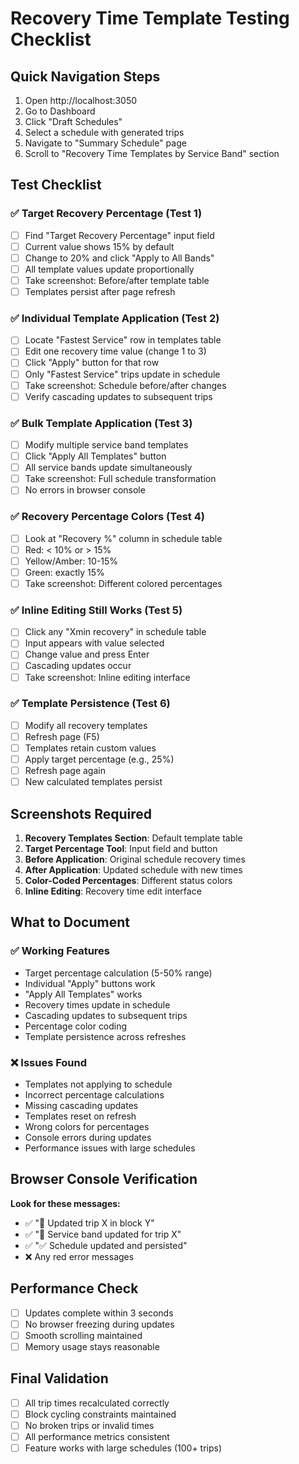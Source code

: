 # Recovery Time Template Testing Checklist

## Quick Navigation Steps
1. Open http://localhost:3050
2. Go to Dashboard
3. Click "Draft Schedules" 
4. Select a schedule with generated trips
5. Navigate to "Summary Schedule" page
6. Scroll to "Recovery Time Templates by Service Band" section

## Test Checklist

### ✅ Target Recovery Percentage (Test 1)
- [ ] Find "Target Recovery Percentage" input field
- [ ] Current value shows 15% by default
- [ ] Change to 20% and click "Apply to All Bands"
- [ ] All template values update proportionally
- [ ] Take screenshot: Before/after template table
- [ ] Templates persist after page refresh

### ✅ Individual Template Application (Test 2)
- [ ] Locate "Fastest Service" row in templates table
- [ ] Edit one recovery time value (change 1 to 3)
- [ ] Click "Apply" button for that row
- [ ] Only "Fastest Service" trips update in schedule
- [ ] Take screenshot: Schedule before/after changes
- [ ] Verify cascading updates to subsequent trips

### ✅ Bulk Template Application (Test 3)
- [ ] Modify multiple service band templates
- [ ] Click "Apply All Templates" button
- [ ] All service bands update simultaneously
- [ ] Take screenshot: Full schedule transformation
- [ ] No errors in browser console

### ✅ Recovery Percentage Colors (Test 4)
- [ ] Look at "Recovery %" column in schedule table
- [ ] Red: < 10% or > 15%
- [ ] Yellow/Amber: 10-15%
- [ ] Green: exactly 15%
- [ ] Take screenshot: Different colored percentages

### ✅ Inline Editing Still Works (Test 5)
- [ ] Click any "Xmin recovery" in schedule table
- [ ] Input appears with value selected
- [ ] Change value and press Enter
- [ ] Cascading updates occur
- [ ] Take screenshot: Inline editing interface

### ✅ Template Persistence (Test 6)
- [ ] Modify all recovery templates
- [ ] Refresh page (F5)
- [ ] Templates retain custom values
- [ ] Apply target percentage (e.g., 25%)
- [ ] Refresh page again
- [ ] New calculated templates persist

## Screenshots Required
1. **Recovery Templates Section**: Default template table
2. **Target Percentage Tool**: Input field and button
3. **Before Application**: Original schedule recovery times  
4. **After Application**: Updated schedule with new times
5. **Color-Coded Percentages**: Different status colors
6. **Inline Editing**: Recovery time edit interface

## What to Document

### ✅ Working Features
- Target percentage calculation (5-50% range)
- Individual "Apply" buttons work
- "Apply All Templates" works
- Recovery times update in schedule
- Cascading updates to subsequent trips
- Percentage color coding
- Template persistence across refreshes

### ❌ Issues Found
- Templates not applying to schedule
- Incorrect percentage calculations
- Missing cascading updates
- Templates reset on refresh
- Wrong colors for percentages
- Console errors during updates
- Performance issues with large schedules

## Browser Console Verification
**Look for these messages:**
- ✅ "🔄 Updated trip X in block Y"
- ✅ "🎯 Service band updated for trip X"
- ✅ "✅ Schedule updated and persisted"
- ❌ Any red error messages

## Performance Check
- [ ] Updates complete within 3 seconds
- [ ] No browser freezing during updates
- [ ] Smooth scrolling maintained
- [ ] Memory usage stays reasonable

## Final Validation
- [ ] All trip times recalculated correctly
- [ ] Block cycling constraints maintained
- [ ] No broken trips or invalid times
- [ ] All performance metrics consistent
- [ ] Feature works with large schedules (100+ trips)